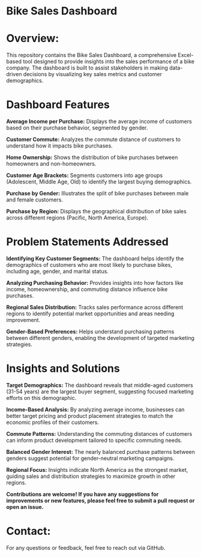 # Bike Sales Dashboard
# Overview:

This repository contains the Bike Sales Dashboard, a comprehensive Excel-based tool designed to provide insights into the sales performance of a bike company. The dashboard is built to assist stakeholders in making data-driven decisions by visualizing key sales metrics and customer demographics.

# Dashboard Features
**Average Income per Purchase:** 
  Displays the average income of customers based on their purchase behavior, segmented by gender.

**Customer Commute:**
  Analyzes the commute distance of customers to understand how it impacts bike purchases.

**Home Ownership:** 
  Shows the distribution of bike purchases between homeowners and non-homeowners.

**Customer Age Brackets:** 
  Segments customers into age groups (Adolescent, Middle Age, Old) to identify the largest buying demographics.

**Purchase by Gender:** 
  Illustrates the split of bike purchases between male and female customers.

**Purchase by Region:** 
  Displays the geographical distribution of bike sales across different regions (Pacific, North America, Europe).

# Problem Statements Addressed
**Identifying Key Customer Segments:** 
  The dashboard helps identify the demographics of customers who are most likely to purchase bikes, including age, gender, and marital status.

**Analyzing Purchasing Behavior:** 
  Provides insights into how factors like income, homeownership, and commuting distance influence bike purchases.

**Regional Sales Distribution:** 
  Tracks sales performance across different regions to identify potential market opportunities and areas needing improvement.

**Gender-Based Preferences:** 
  Helps understand purchasing patterns between different genders, enabling the development of targeted marketing strategies.

# Insights and Solutions
**Target Demographics:** 
  The dashboard reveals that middle-aged customers (31-54 years) are the largest buyer segment, suggesting focused marketing efforts on this demographic.

**Income-Based Analysis:** 
  By analyzing average income, businesses can better target pricing and product placement strategies to match the economic profiles of their customers.

**Commute Patterns:** 
  Understanding the commuting distances of customers can inform product development tailored to specific commuting needs.

**Balanced Gender Interest:** 
  The nearly balanced purchase patterns between genders suggest potential for gender-neutral marketing campaigns.

**Regional Focus:**
  Insights indicate North America as the strongest market, guiding sales and distribution strategies to maximize growth in other regions.

**Contributions are welcome! If you have any suggestions for improvements or new features, please feel free to submit a pull request or open an issue.**

# Contact:
For any questions or feedback, feel free to reach out via GitHub.

